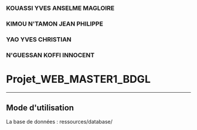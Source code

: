 ### KOUASSI YVES ANSELME MAGLOIRE
### KIMOU N'TAMON JEAN PHILIPPE
### YAO YVES CHRISTIAN
### N'GUESSAN KOFFI INNOCENT


# Projet_WEB_MASTER1_BDGL
---

## Mode d'utilisation
   La base de données : ressources/database/
